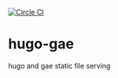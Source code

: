 [![Circle CI](https://circleci.com/gh/yosukesuzuki/hugo-gae.svg?style=svg)](https://circleci.com/gh/yosukesuzuki/hugo-gae)

# hugo-gae
hugo and gae static file serving
